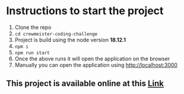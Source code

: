 # Instructions to start the project

1. Clone the repo
2. `cd crewmeister-coding-challenge`
3. Project is build using the node version **18.12.1**
4. `npm i`
5. `npm run start`
6. Once the above runs it will open the application on the browser
7. Manually you can open the application using [http://localhost:3000](http://localhost:3000)

## This project is available online at this [Link](https://satyaki-roy.github.io/crewmeister-coding-challenge/)
